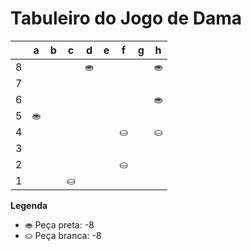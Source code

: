 # Tabuleiro do Jogo de Dama

|   | a | b | c | d | e | f | g | h |
|---|---|---|---|---|---|---|---|---|
| 8 |   |   |   | ⛂ |   |   |   | ⛂ |
| 7 |   |   |   |   |   |   |    |   |
| 6 |   |   |    |   |   |   |   | ⛂ |
| 5 | ⛂ |   |   |   |   |   |   |   |
| 4 |   |   |   |   |   | ⛀ |   | ⛀ |
| 3 |   |   |   |   |   |   |   |   |
| 2 |   |   |   |   |   | ⛀ |   |   |
| 1 |   |   | ⛀ |   |   |   |   |   |

**Legenda**

- ⛂ Peça preta:  -8
- ⛀ Peça branca: -8